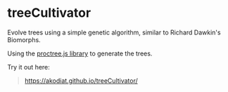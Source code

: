 # treeCultivator

Evolve trees using a simple genetic algorithm, similar to Richard Dawkin's Biomorphs.

Using the [proctree.js library](https://github.com/supereggbert/proctree.js/) to generate the trees. 

Try it out here:
>  https://akodiat.github.io/treeCultivator/
